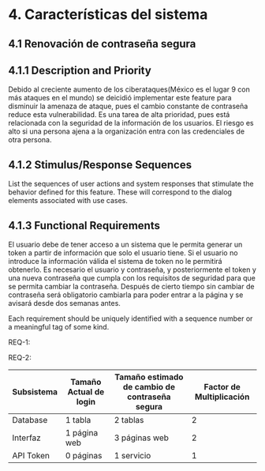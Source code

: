 # 4. Características del sistema

## 4.1 Renovación de contraseña segura

## 4.1.1 Description and Priority

Debido al creciente aumento de los ciberataques(México es el lugar 9 con más ataques en el mundo) se deicidió implementar este feature para disminuir la amenaza de ataque, pues el cambio constante de contraseña reduce esta vulnerabilidad.
Es una tarea de alta prioridad, pues está relacionada con la seguridad de la información 
de los usuarios. El riesgo es alto si una persona ajena a la organización entra con las 
credenciales de otra persona.

## 4.1.2 Stimulus/Response Sequences
List the sequences of user actions and system responses that stimulate the behavior defined for this feature. These will correspond to the dialog elements associated with use cases.

## 4.1.3 Functional Requirements
El usuario debe de tener acceso a un sistema que le permita generar un token a partir de información que solo el usuario tiene. Si el usuario no introduce la información válida el sistema de token no le permitirá obtenerlo. Es necesario el usuario y contraseña, y posteriormente el token y una nueva contraseña que cumpla con los requisitos de seguridad para que se permita cambiar la contraseña. 
Después de cierto tiempo sin cambiar de contraseña será obligatorio cambiarla para poder entrar a la página y se avisará desde dos semanas antes.


Each requirement should be uniquely identified with a sequence number or a meaningful tag of some kind.

REQ-1:

REQ-2:


|Subsistema|Tamaño Actual de login|Tamaño estimado de cambio de contraseña segura|Factor de Multiplicación|
|-|-|-|-|
|Database|1 tabla|2 tablas|2|
|Interfaz|1 página web|3 páginas web|2|
|API Token|0 páginas|1 servicio|1|

